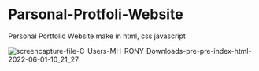 # Parsonal-Protfoli-Website
Personal Portfolio Website make in html, css javascript

![screencapture-file-C-Users-MH-RONY-Downloads-pre-pre-index-html-2022-06-01-10_21_27](https://user-images.githubusercontent.com/78216965/171326951-f57bf472-64d3-408a-87c8-afe832e280f0.png)
